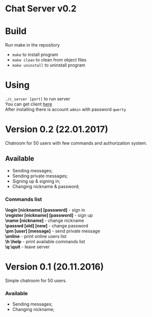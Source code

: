 Chat Server v0.2
=

# Build
Run make in the repository
* `make` to install program
* `make clean` to clean from object files
* `make uninstall` to uninstall program

# Using
`./c_server [port]` to run server<br>
You can get client [here](https://github.com/seniorkot/Chat-Client)<br>
After installing there is account `admin` with password `qwerty`

# Version 0.2 (22.01.2017)
Chatroom for 50 users with few commands and authorization system.
## Available
* Sending messages;
* Sending private messages;
* Signing up & signing in;
* Changing nickname & password;

### Commands list
<b>\login [nickname] [password]</b> - sign in<br>
<b>\register [nickname] [password]</b> - sign up<br>
<b>\name [nickname]</b> - change nickname<br>
<b>\passwd [old] [new]</b> - change password<br>
<b>\pm [user] [message]</b> - send private message<br>
<b>\online</b> - print online users list<br>
<b>\h \help</b> - print available commands list<br>
<b>\q \quit</b> - leave server<br>

# Version 0.1 (20.11.2016)
Simple chatroom for 50 users.
### Available
* Sending messages;
* Changing nickname;
